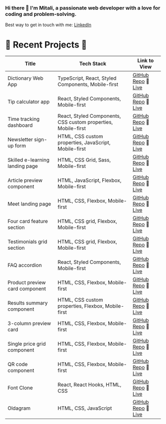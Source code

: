 ### Hi there 👋 I'm Mitali, a passionate web developer with a love for coding and problem-solving.

Best way to get in touch with me: [LinkedIn](https://www.linkedin.com/in/mitali-shaleen-shah/)

# 🌈 Recent Projects 🌈

| Title          | Tech Stack          | Link to View                |
|----------------|---------------------|-----------------------------|
| Dictionary Web App       | TypeScript, React, Styled Components, Mobile-first     | [GitHub Repo](https://github.com/MitaliShah/dictionary-ts)  🔗  [Live](https://willowy-palmier-f2948f.netlify.app/) |
| Tip calculator app       | React, Styled Components, Mobile-first      | [GitHub Repo](https://github.com/MitaliShah/tip-calculator-app)  🔗  [Live](https://vocal-kelpie-b5b22d.netlify.app/) |
| Time tracking dashboard       | React, Styled Components, CSS custom properties, Mobile-first       | [GitHub Repo](https://github.com/MitaliShah/time-tracking-dashboard)  🔗  [Live](https://effulgent-squirrel-fb282b.netlify.app/) |
| Newsletter sign-up form       | HTML, CSS custom properties, JavaScript, Mobile-first       | [GitHub Repo](https://github.com/MitaliShah/newsletter-sign-up-form-with-success-message)  🔗  [Live](https://mitalishah.github.io/newsletter-sign-up-form-with-success-message/) |
| Skilled e-learning landing page       | HTML, CSS Grid, Sass, Mobile-first        | [GitHub Repo](https://github.com/MitaliShah/e-learning-landing-page?tab=readme-ov-file#built-with)  🔗  [Live](https://aesthetic-dolphin-25c99d.netlify.app/) |
| Article preview component      | HTML, JavaScript, Flexbox, Mobile-first       | [GitHub Repo](https://github.com/MitaliShah/article-preview-component)  🔗  [Live](https://mitalishah.github.io/article-preview-component/) |
| Meet landing page      | HTML, CSS, Flexbox, Mobile-first       | [GitHub Repo](https://github.com/MitaliShah/meet-landing-page)  🔗  [Live](https://mitalishah.github.io/meet-landing-page/) |
| Four card feature section      | HTML, CSS grid, Flexbox, Mobile-first       | [GitHub Repo](https://github.com/MitaliShah/four-card-feature-section)  🔗  [Live](https://mitalishah.github.io/four-card-feature-section/) |
| Testimonials grid section      | HTML, CSS grid, Flexbox, Mobile-first       | [GitHub Repo](https://github.com/MitaliShah/testimonials-grid-section)  🔗  [Live](https://mitalishah.github.io/testimonials-grid-section/) |
| FAQ accordion      | React, Styled Components, Mobile-first       | [GitHub Repo](https://github.com/MitaliShah/faq-accordion)  🔗  [Live](https://tranquil-buttercream-5a3041.netlify.app/) |
| Product preview card component      | HTML, CSS, Flexbox, Mobile-first       | [GitHub Repo](https://github.com/MitaliShah/product-preview-card-component)  🔗  [Live](https://mitalishah.github.io/product-preview-card-component/) |
| Results summary component      | HTML, CSS custom properties, Flexbox, Mobile-first       | [GitHub Repo](https://github.com/MitaliShah/results-summary-component?tab=readme-ov-file#links)  🔗  [Live](https://mitalishah.github.io/results-summary-component/) |
| 3-column preview card      | HTML, CSS, Flexbox, Mobile-first       | [GitHub Repo](https://github.com/MitaliShah/3-column-preview-card)  🔗  [Live](https://mitalishah.github.io/3-column-preview-card/) |
| Single price grid component      | HTML, CSS, Flexbox, Mobile-first       | [GitHub Repo](https://github.com/MitaliShah/single-price-grid-componentt)  🔗  [Live](https://mitalishah.github.io/single-price-grid-componentt/) |
| QR code component      | HTML, CSS, Flexbox, Mobile-first       | [GitHub Repo](https://github.com/MitaliShah/qr-code-component)  🔗  [Live](https://mitalishah.github.io/qr-code-component/) |
| Font Clone      | React, React Hooks, HTML, CSS       | [GitHub Repo](https://github.com/MitaliShah/font-clone?tab=readme-ov-file)  🔗  [Live](https://brilliant-daffodil-b31c43.netlify.app/) |
| Oldagram      | HTML, CSS, JavaScript      | [GitHub Repo](https://github.com/MitaliShah/oldagram?tab=readme-ov-file#links)  🔗  [Live](https://mitalishah.github.io/oldagram/) |


<!--
**MitaliShah/MitaliShah** is a ✨ _special_ ✨ repository because its `README.md` (this file) appears on your GitHub profile.

Here are some ideas to get you started:

- 🔭 I’m currently working on ...
- 🌱 I’m currently learning ...
- 👯 I’m looking to collaborate on ...
- 🤔 I’m looking for help with ...
- 💬 Ask me about ...
- 📫 How to reach me: ...
- 😄 Pronouns: ...
- ⚡ Fun fact: ...
-->
